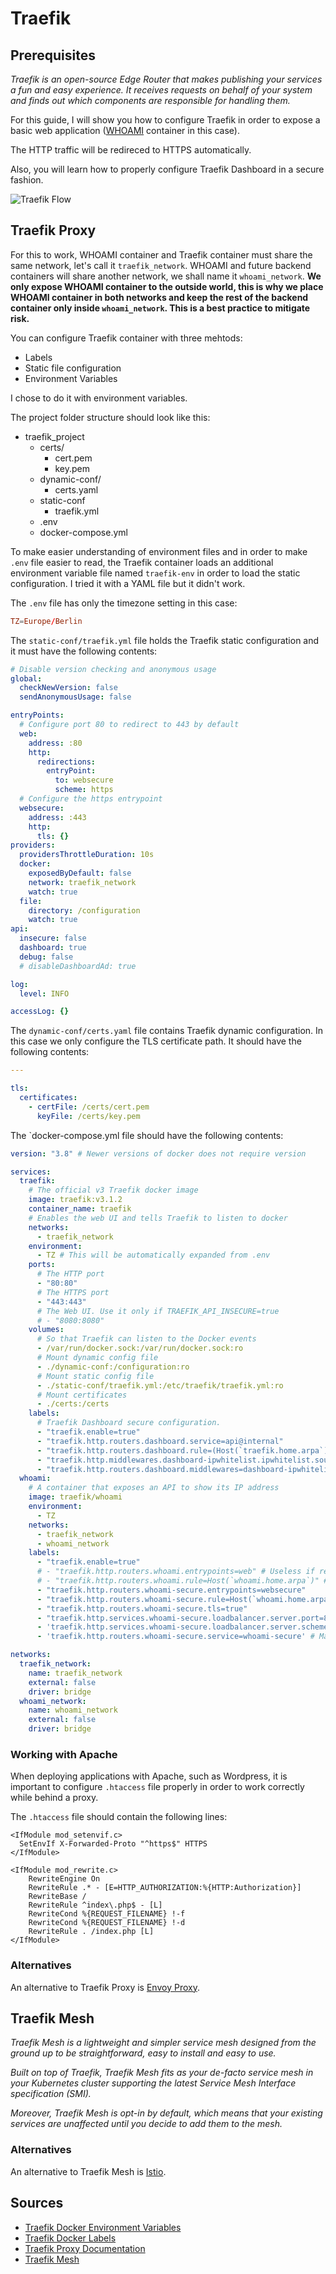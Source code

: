 # Traefik

## Prerequisites

*Traefik is an open-source Edge Router that makes publishing your services a fun and easy experience. It receives requests on behalf of your system and finds out which components are responsible for handling them.*

For this guide, I will show you how to configure Traefik in order to expose a basic web application ([WHOAMI](https://hub.docker.com/r/traefik/whoami) container in this case).

The HTTP traffic will be redireced to HTTPS automatically.

Also, you will learn how to properly configure Traefik Dashboard in a secure fashion.

![Traefik Flow](https://user-images.githubusercontent.com/13287878/182788964-96038d49-8983-4519-8c06-5252a17f816b.png)

## Traefik Proxy

For this to work, WHOAMI container and Traefik container must share the same network, let's call it `traefik_network`. WHOAMI and future backend containers will share another network, we shall name it `whoami_network`. **We only expose WHOAMI container to the outside world, this is why we place WHOAMI container in both networks and keep the rest of the backend container only inside `whoami_network`. This is a best practice to mitigate risk.**

You can configure Traefik container with three mehtods:

- Labels
- Static file configuration
- Environment Variables

I chose to do it with environment variables.

The project folder structure should look like this:

- traefik_project
  - certs/
    - cert.pem
    - key.pem
  - dynamic-conf/
    - certs.yaml
  - static-conf
    - traefik.yml
  - .env
  - docker-compose.yml

To make easier understanding of environment files and in order to make `.env` file easier to read, the Traefik container loads an additional environment variable file named `traefik-env` in order to load the static configuration. I tried it with a YAML file but it didn't work.

The `.env` file has only the timezone setting in this case:

```conf
TZ=Europe/Berlin
```

The `static-conf/traefik.yml` file holds the Traefik static configuration and it must have the following contents:

```yaml
# Disable version checking and anonymous usage
global:
  checkNewVersion: false
  sendAnonymousUsage: false

entryPoints:
  # Configure port 80 to redirect to 443 by default
  web:
    address: :80
    http:
      redirections:
        entryPoint:
          to: websecure
          scheme: https
  # Configure the https entrypoint
  websecure:
    address: :443
    http:
      tls: {}
providers:
  providersThrottleDuration: 10s
  docker:
    exposedByDefault: false
    network: traefik_network   
    watch: true
  file:
    directory: /configuration
    watch: true
api:
  insecure: false
  dashboard: true
  debug: false
  # disableDashboardAd: true

log:
  level: INFO

accessLog: {}
```

The `dynamic-conf/certs.yaml` file contains Traefik dynamic configuration. In this case we only configure the TLS certificate path. It should have the following contents:

```yaml
---

tls:
  certificates:
    - certFile: /certs/cert.pem
      keyFile: /certs/key.pem
```

The `docker-compose.yml file should have the following contents:

```yaml
version: "3.8" # Newer versions of docker does not require version

services:
  traefik:
    # The official v3 Traefik docker image
    image: traefik:v3.1.2
    container_name: traefik
    # Enables the web UI and tells Traefik to listen to docker
    networks:
      - traefik_network
    environment:
      - TZ # This will be automatically expanded from .env
    ports:
      # The HTTP port
      - "80:80"
      # The HTTPS port
      - "443:443"
      # The Web UI. Use it only if TRAEFIK_API_INSECURE=true
      # - "8080:8080"
    volumes:
      # So that Traefik can listen to the Docker events
      - /var/run/docker.sock:/var/run/docker.sock:ro
      # Mount dynamic config file
      - ./dynamic-conf:/configuration:ro
      # Mount static config file
      - ./static-conf/traefik.yml:/etc/traefik/traefik.yml:ro
      # Mount certificates
      - ./certs:/certs
    labels:
      # Traefik Dashboard secure configuration.
      - "traefik.enable=true"
      - "traefik.http.routers.dashboard.service=api@internal"
      - "traefik.http.routers.dashboard.rule=(Host(`traefik.home.arpa`) && PathPrefix(`/api`) || PathPrefix(`/dashboard`))"
      - "traefik.http.middlewares.dashboard-ipwhitelist.ipwhitelist.sourcerange=127.0.0.1/32, 192.168.1.0/24"
      - "traefik.http.routers.dashboard.middlewares=dashboard-ipwhitelist@docker"
  whoami:
    # A container that exposes an API to show its IP address
    image: traefik/whoami
    environment:
      - TZ
    networks:
      - traefik_network
      - whoami_network
    labels:
      - "traefik.enable=true"
      # - "traefik.http.routers.whoami.entrypoints=web" # Useless if redirection is done from Traefik configuration
      # - "traefik.http.routers.whoami.rule=Host(`whoami.home.arpa`)" # Useless if redirection is done from Traefik configuration
      - "traefik.http.routers.whoami-secure.entrypoints=websecure"
      - "traefik.http.routers.whoami-secure.rule=Host(`whoami.home.arpa`)"
      - "traefik.http.routers.whoami-secure.tls=true"
      - "traefik.http.services.whoami-secure.loadbalancer.server.port=80" # The port that the target container listents on, change accordingly
      - 'traefik.http.services.whoami-secure.loadbalancer.server.scheme=http' # If target service listents to an https connection, change accordingly
      - 'traefik.http.routers.whoami-secure.service=whoami-secure' # Manually specify the service to be used. Usually is ok to skip this one but in more complex configurations it can create issues

networks:
  traefik_network:
    name: traefik_network
    external: false
    driver: bridge
  whoami_network:
    name: whoami_network
    external: false
    driver: bridge
```

### Working with Apache

When deploying applications with Apache, such as Wordpress, it is important to configure `.htaccess` file properly in order to work correctly while behind a proxy.

The `.htaccess` file should contain the following lines:

```apache2
<IfModule mod_setenvif.c>
  SetEnvIf X-Forwarded-Proto "^https$" HTTPS
</IfModule>

<IfModule mod_rewrite.c>
    RewriteEngine On
    RewriteRule .* - [E=HTTP_AUTHORIZATION:%{HTTP:Authorization}]
    RewriteBase /
    RewriteRule ^index\.php$ - [L]
    RewriteCond %{REQUEST_FILENAME} !-f
    RewriteCond %{REQUEST_FILENAME} !-d
    RewriteRule . /index.php [L]
</IfModule>
```

### Alternatives

An alternative to Traefik Proxy is [Envoy Proxy](https://www.envoyproxy.io/).

## Traefik Mesh

*Traefik Mesh is a lightweight and simpler service mesh designed from the ground up to be straightforward, easy to install and easy to use.*

*Built on top of Traefik, Traefik Mesh fits as your de-facto service mesh in your Kubernetes cluster supporting the latest Service Mesh Interface specification (SMI).*

*Moreover, Traefik Mesh is opt-in by default, which means that your existing services are unaffected until you decide to add them to the mesh.*

### Alternatives

An alternative to Traefik Mesh is [Istio](https://istio.io/).

## Sources

- [Traefik Docker Environment Variables](https://doc.traefik.io/traefik/reference/static-configuration/env/)
- [Traefik Docker Labels](https://doc.traefik.io/traefik/reference/dynamic-configuration/docker/)
- [Traefik Proxy Documentation](https://doc.traefik.io/traefik/)
- [Traefik Mesh](https://doc.traefik.io/traefik-mesh/)
